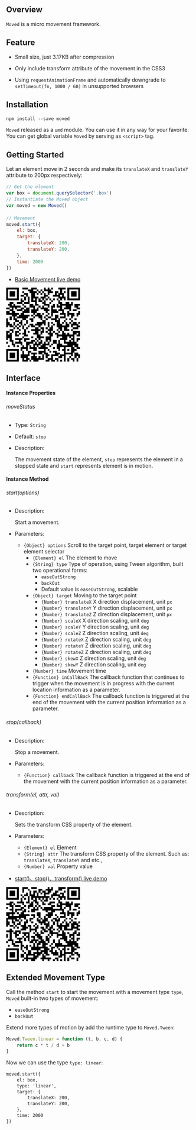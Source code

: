 ## Overview

`Moved` is a micro movement framework.

## Feature

* Small size, just 3.17KB after compression

* Only include transform attribute of the movement in the CSS3

* Using `requestAnimationFrame` and automatically downgrade to `setTimeout(fn, 1000 / 60)` in unsupported browsers

## Installation

```
npm install --save moved
```

`Moved` released as a `umd` module. You can use it in any way for your favorite. You can get global variable `Moved` by serving as `<script>` tag.

## Getting Started

Let an element move in 2 seconds and make its `translateX` and `translateY` attribute to 200px respectively:

```js
// Get the element
var box = document.querySelector('.box')
// Instantiate the Moved object
var moved = new Moved()

// Movement
moved.start({
    el: box,
    target: {
        translateX: 200,
        translateY: 200,
    },
    time: 2000
})
```

* <a href="https://fmover.hcysun.me/example/demo/mover-easy-demo.html" target="_blank">Basic Movement live demo</a>

<img src="../asset/qrcode/mover-easy-demo.png" width="200"/>

## Interface

#### Instance Properties

###### moveStatus

* Type: `String`

* Default: `stop`

* Description:

    The movement state of the element, `stop` represents the element in a stopped state and `start` represents element is in motion.

#### Instance Method

###### start(options)

* Description:

    Start a movement.

* Parameters:

    * `{Object} options` Scroll to the target point, target element or target element selector
        * `{Element} el` The element to move
        * `{String} type` Type of operation, using Tween algorithm, built two operational forms:
            * `easeOutStrong`
            * `backOut`
            * Default value is `easeOutStrong`, scalable
        * `{Object} target` Moving to the target point
            * `{Number} translateX` X direction displacement, unit `px`
            * `{Number} translateY` Y direction displacement, unit `px`
            * `{Number} translateZ` Z direction displacement, unit `px`
            * `{Number} scaleX` X direction scaling, unit `deg`
            * `{Number} scaleY` Y direction scaling, unit `deg`
            * `{Number} scaleZ` Z direction scaling, unit `deg`
            * `{Number} rotateX` Z direction scaling, unit `deg`
            * `{Number} rotateY` Z direction scaling, unit `deg`
            * `{Number} rotateZ` Z direction scaling, unit `deg`
            * `{Number} skewX` Z direction scaling, unit `deg`
            * `{Number} skewY` Z direction scaling, unit `deg`
        * `{Number} time` Movement time
        * `{Function} inCallBack` The callback function that continues to trigger when the movement is in progress with the current location information as a parameter.
        * `{Function} endCallBack` The callback function is triggered at the end of the movement with the current position information as a parameter.

###### stop(callback)

* Description:

    Stop a movement.

* Parameters:

    * `{Function} callback` The callback function is triggered at the end of the movement with the current position information as a parameter.

###### transform(el, attr, val)

* Description:

    Sets the transform CSS property of the element.

* Parameters:

    * `{Element} el` Element
    * `{String} attr` The transform CSS property of the element. Such as: `translateX`, `translateY` and etc.,
    * `{Number} val` Property value

* <a href="https://fmover.hcysun.me/example/demo/mover-demo.html" target="_blank">start()、stop()、transform() live demo</a>

<img src="../asset/qrcode/mover-demo.png" width="200"/>

## Extended Movement Type

Call the method `start` to start the movement with a movement type `type`, `Moved` built-in two types of movement:

* `easeOutStrong`
* `backOut`

Extend more types of motion by add the runtime type to `Moved.Tween`:

```js
Moved.Tween.linear = function (t, b, c, d) {
    return c * t / d + b
}
```

Now we can use the type `type: linear`:

```
moved.start({
    el: box,
    type: 'linear',
    target: {
        translateX: 200,
        translateY: 200,
    },
    time: 2000
})
```